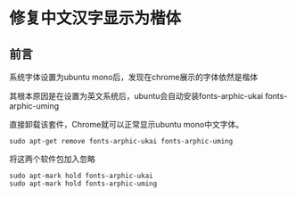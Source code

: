 # 修复中文汉字显示为楷体

## 前言
系统字体设置为ubuntu mono后，发现在chrome展示的字体依然是楷体

其根本原因是在设置为英文系统后，ubuntu会自动安装fonts-arphic-ukai fonts-arphic-uming

直接卸载该套件，Chrome就可以正常显示ubuntu mono中文字体。
```
sudo apt-get remove fonts-arphic-ukai fonts-arphic-uming
```
将这两个软件包加入忽略
```
sudo apt-mark hold fonts-arphic-ukai
sudo apt-mark hold fonts-arphic-uming
```
